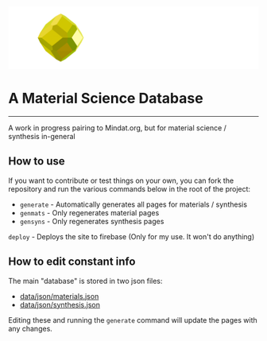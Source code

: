 <p align="center">
  <img src="./public/content/icons/large_graphic.png" />
  <h1>A Material Science Database</h1>
</p>

<hr>

A work in progress pairing to Mindat.org, but for material science / synthesis in-general

## How to use
If you want to contribute or test things on your own, you can fork the repository and run the various commands below in the root of the project:

* `generate` - Automatically generates all pages for materials / synthesis
* `genmats` - Only regenerates material pages
* `gensyns` - Only regenerates synthesis pages

`deploy` - Deploys the site to firebase (Only for my use. It won't do anything)

## How to edit constant info
The main "database" is stored in two json files:

* [data/json/materials.json](data/json/materials.json)
* [data/json/synthesis.json](data/json/synthesis.json)

Editing these and running the `generate` command will update the pages with any changes.